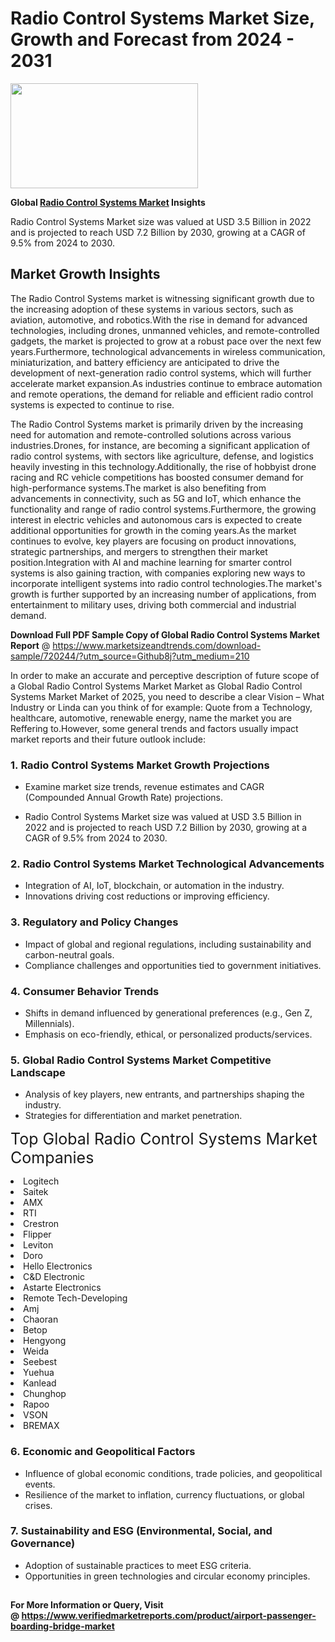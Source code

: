 <H1>Radio Control Systems Market Size, Growth and Forecast from 2024 - 2031</H1><img class="aligncenter size-medium wp-image-584254" src="https://thirdeyenews.in/wp-content/uploads/2024/09/Global-Market-Research-300x168.jpeg" alt="" width="300" height="168" /><p><strong>Global&nbsp;<a href="https://www.marketsizeandtrends.com/download-sample/720244/?utm_source=Github8j?utm_medium=210">Radio Control Systems Market</a> Insights</strong></p><p>Radio Control Systems Market size was valued at USD 3.5 Billion in 2022 and is projected to reach USD 7.2 Billion by 2030, growing at a CAGR of 9.5% from 2024 to 2030.</p><p><h2>Market Growth Insights</h2> <p>The Radio Control Systems market is witnessing significant growth due to the increasing adoption of these systems in various sectors, such as aviation, automotive, and robotics.With the rise in demand for advanced technologies, including drones, unmanned vehicles, and remote-controlled gadgets, the market is projected to grow at a robust pace over the next few years.Furthermore, technological advancements in wireless communication, miniaturization, and battery efficiency are anticipated to drive the development of next-generation radio control systems, which will further accelerate market expansion.As industries continue to embrace automation and remote operations, the demand for reliable and efficient radio control systems is expected to continue to rise.</p> <p>The Radio Control Systems market is primarily driven by the increasing need for automation and remote-controlled solutions across various industries.Drones, for instance, are becoming a significant application of radio control systems, with sectors like agriculture, defense, and logistics heavily investing in this technology.Additionally, the rise of hobbyist drone racing and RC vehicle competitions has boosted consumer demand for high-performance systems.The market is also benefiting from advancements in connectivity, such as 5G and IoT, which enhance the functionality and range of radio control systems.Furthermore, the growing interest in electric vehicles and autonomous cars is expected to create additional opportunities for growth in the coming years.As the market continues to evolve, key players are focusing on product innovations, strategic partnerships, and mergers to strengthen their market position.Integration with AI and machine learning for smarter control systems is also gaining traction, with companies exploring new ways to incorporate intelligent systems into radio control technologies.The market's growth is further supported by an increasing number of applications, from entertainment to military uses, driving both commercial and industrial demand.<p><span class=""><strong>Download Full PDF Sample Copy of Global Radio Control Systems Market Report</strong> @ <a href="https://www.marketsizeandtrends.com/download-sample/720244/?utm_source=Github8j?utm_medium=210" target="_blank">https://www.marketsizeandtrends.com/download-sample/720244/?utm_source=Github8j?utm_medium=210</a></span></p><p>In order to make an accurate and perceptive description of future scope of a Global&nbsp;Radio Control Systems Market Market as Global&nbsp;Radio Control Systems Market Market of 2025, you need to describe a clear Vision &ndash; What Industry or Linda can you think of for example: Quote from a Technology, healthcare, automotive, renewable energy, name the market you are Reffering to.However, some general trends and factors usually impact market reports and their future outlook include:</p><h3>1.&nbsp;<strong>Radio Control Systems Market Growth Projections</strong></h3><ul><li>Examine market size trends, revenue estimates and CAGR (Compounded Annual Growth Rate) projections.</li><li><p>Radio Control Systems Market size was valued at USD 3.5 Billion in 2022 and is projected to reach USD 7.2 Billion by 2030, growing at a CAGR of 9.5% from 2024 to 2030.</p></li></ul><h3>2.&nbsp;<strong>Radio Control Systems Market Technological Advancements</strong></h3><ul><li>Integration of AI, IoT, blockchain, or automation in the industry.</li><li>Innovations driving cost reductions or improving efficiency.</li></ul><h3>3.&nbsp;<strong>Regulatory and Policy Changes</strong></h3><ul><li>Impact of global and regional regulations, including sustainability and carbon-neutral goals.</li><li>Compliance challenges and opportunities tied to government initiatives.</li></ul><h3>4.&nbsp;<strong>Consumer Behavior Trends</strong></h3><ul><li>Shifts in demand influenced by generational preferences (e.g., Gen Z, Millennials).</li><li>Emphasis on eco-friendly, ethical, or personalized products/services.</li></ul><h3>5.&nbsp;<strong>Global Radio Control Systems Market Competitive Landscape</strong></h3><ul><li>Analysis of key players, new entrants, and partnerships shaping the industry.</li><li>Strategies for differentiation and market penetration.</li></ul><p data-pm-slice="1 1 []"><span style="color: inherit; font-family: inherit; font-size: 25px;">Top Global Radio Control Systems Market Companies</span></p><div class="" data-test-id=""><p><li>Logitech</li><li> Saitek</li><li> AMX</li><li> RTI</li><li> Crestron</li><li> Flipper</li><li> Leviton</li><li> Doro</li><li> Hello Electronics</li><li> C&D Electronic</li><li> Astarte Electronics</li><li> Remote Tech-Developing</li><li> Amj</li><li> Chaoran</li><li> Betop</li><li> Hengyong</li><li> Weida</li><li> Seebest</li><li> Yuehua</li><li> Kanlead</li><li> Chunghop</li><li> Rapoo</li><li> VSON</li><li> BREMAX</li></p></div><h3>6.&nbsp;<strong>Economic and Geopolitical Factors</strong></h3><ul><li>Influence of global economic conditions, trade policies, and geopolitical events.</li><li>Resilience of the market to inflation, currency fluctuations, or global crises.</li></ul><h3>7.&nbsp;<strong>Sustainability and ESG (Environmental, Social, and Governance)</strong></h3><ul><li>Adoption of sustainable practices to meet ESG criteria.</li><li>Opportunities in green technologies and circular economy principles.</li></ul><h2><strong style="font-size: 14px;">For More Information or Query, Visit @&nbsp;</strong><a style="background-color: #ffffff; font-size: 14px;" href="https://www.marketsizeandtrends.com/report/radio-control-systems-market/" target="_blank">https://www.verifiedmarketreports.com/product/airport-passenger-boarding-bridge-market</a></h2>